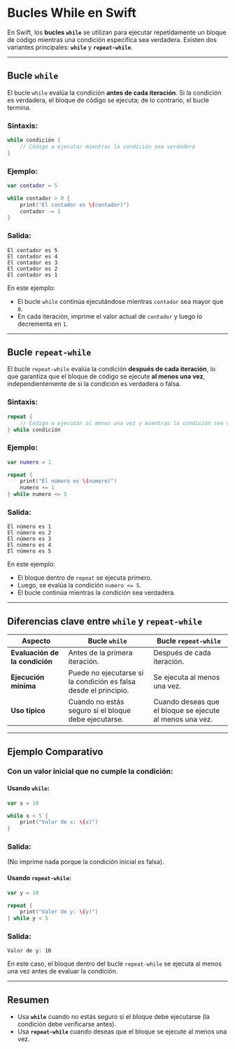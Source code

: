 # Bucles While en Swift

En Swift, los **bucles `while`** se utilizan para ejecutar repetidamente un bloque de código mientras una condición específica sea verdadera. Existen dos variantes principales: **`while`** y **`repeat-while`**.

---

## Bucle `while`

El bucle `while` evalúa la condición **antes de cada iteración**. Si la condición es verdadera, el bloque de código se ejecuta; de lo contrario, el bucle termina.

### Sintaxis:

```swift
while condición {
    // Código a ejecutar mientras la condición sea verdadera
}
```

### Ejemplo:

```swift
var contador = 5

while contador > 0 {
    print("El contador es \(contador)")
    contador -= 1
}
```

### Salida:
```
El contador es 5
El contador es 4
El contador es 3
El contador es 2
El contador es 1
```

En este ejemplo:
- El bucle `while` continúa ejecutándose mientras `contador` sea mayor que `0`.
- En cada iteración, imprime el valor actual de `contador` y luego lo decrementa en `1`.

---

## Bucle `repeat-while`

El bucle `repeat-while` evalúa la condición **después de cada iteración**, lo que garantiza que el bloque de código se ejecute **al menos una vez**, independientemente de si la condición es verdadera o falsa.

### Sintaxis:

```swift
repeat {
    // Código a ejecutar al menos una vez y mientras la condición sea verdadera
} while condición
```

### Ejemplo:

```swift
var numero = 1

repeat {
    print("El número es \(numero)")
    numero += 1
} while numero <= 5
```

### Salida:
```
El número es 1
El número es 2
El número es 3
El número es 4
El número es 5
```

En este ejemplo:
- El bloque dentro de `repeat` se ejecuta primero.
- Luego, se evalúa la condición `numero <= 5`.
- El bucle continúa mientras la condición sea verdadera.

---

## Diferencias clave entre `while` y `repeat-while`

| Aspecto                  | Bucle `while`                         | Bucle `repeat-while`                  |
|--------------------------|----------------------------------------|---------------------------------------|
| **Evaluación de la condición** | Antes de la primera iteración.         | Después de cada iteración.            |
| **Ejecución mínima**      | Puede no ejecutarse si la condición es falsa desde el principio. | Se ejecuta al menos una vez.          |
| **Uso típico**            | Cuando no estás seguro si el bloque debe ejecutarse. | Cuando deseas que el bloque se ejecute al menos una vez. |

---

## Ejemplo Comparativo

### Con un valor inicial que no cumple la condición:

#### Usando `while`:
```swift
var x = 10

while x < 5 {
    print("Valor de x: \(x)")
}
```
### Salida:
(No imprime nada porque la condición inicial es falsa).

#### Usando `repeat-while`:
```swift
var y = 10

repeat {
    print("Valor de y: \(y)")
} while y < 5
```
### Salida:
```
Valor de y: 10
```

En este caso, el bloque dentro del bucle `repeat-while` se ejecuta al menos una vez antes de evaluar la condición.

---

## Resumen

- Usa **`while`** cuando no estás seguro si el bloque debe ejecutarse (la condición debe verificarse antes).
- Usa **`repeat-while`** cuando deseas que el bloque se ejecute al menos una vez.
